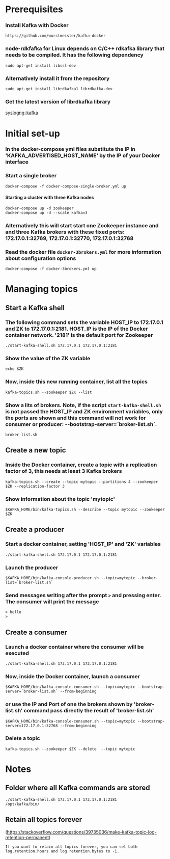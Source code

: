 # Prerequisites
### Install Kafka with Docker
```
https://github.com/wurstmeister/kafka-docker
```

### node-rdkfafka for Linux depends on C/C++ rdkafka library that needs to be compiled. It has the following dependency
```
sudo apt-get install libssl-dev
```

### Alternatively install it from the repository
```
sudo apt-get install librdkafka1 librdkafka-dev
```

### Get the latest version of librdkafka library
[syslogng-kafka](http://syslogng-kafka.readthedocs.io/en/latest/installation_librdkafka.html)


# Initial set-up
### In the docker-compose yml files substitute the IP in 'KAFKA_ADVERTISED_HOST_NAME' by the IP of your Docker interface

### Start a single broker
```
docker-compose -f docker-compose-single-broker.yml up
```

#### Starting a cluster with three Kafka nodes
```
docker-compose up -d zookeeper
docker-compose up -d --scale kafka=3
```

### Alternatively this will start start one Zookeeper instance and and three Kafka brokers with these fixed ports: 172.17.0.1:32769, 172.17.0.1:32770, 172.17.0.1:32768 
### Read the docker file `docker-3brokers.yml` for more information about configuration options
```
docker-compose -f docker-3brokers.yml up
```

# Managing topics
## Start a Kafka shell
### The following command sets the variable HOST_IP to 172.17.0.1 and ZK to 172.17.0.1:2181. HOST_IP is the IP of the Docker container network. '2181' is the default port for Zookeeper
```
./start-kafka-shell.sh 172.17.0.1 172.17.0.1:2181
```

### Show the value of the ZK variable
```
echo $ZK
```

### Now, inside this new running container, list all the topics
```
kafka-topics.sh --zookeeper $ZK --list
```

### Show a lits of brokers. Note, if the script `start-kafka-shell.sh` is not passed the HOST_IP and ZK environment variables, only the ports are shown and this command will not work for consumer or producer: --bootstrap-server=\`broker-list.sh\`.
```
broker-list.sh
```


## Create a new topic
### Inside the Docker container, create a topic with a replication factor of 3, this needs at least 3 Kafka brokers
```
kafka-topics.sh --create --topic mytopic --partitions 4 --zookeeper $ZK --replication-factor 3
```

### Show information about the topic 'mytopic'
```
$KAFKA_HOME/bin/kafka-topics.sh --describe --topic mytopic --zookeeper $ZK
```
## Create a producer
### Start a docker container, setting 'HOST_IP' and 'ZK' variables
```
./start-kafka-shell.sh 172.17.0.1 172.17.0.1:2181
```

### Launch the producer
```
$KAFKA_HOME/bin/kafka-console-producer.sh --topic=mytopic --broker-list=`broker-list.sh`
```

### Send messages writing after the prompt `>` and pressing enter. The consumer will print the message
```
> hello
>
```


## Create a consumer
### Launch a docker container where the consumer will be executed
```
./start-kafka-shell.sh 172.17.0.1 172.17.0.1:2181
```

### Now, inside the Docker container, launch a consumer
```
$KAFKA_HOME/bin/kafka-console-consumer.sh --topic=mytopic --bootstrap-server=`broker-list.sh` --from-beginning
```

### or use the IP and Port of one the brokers shown by 'broker-list.sh' command pass directly the result of 'broker-list.sh'
```
$KAFKA_HOME/bin/kafka-console-consumer.sh --topic=mytopic --bootstrap-server=172.17.0.1:32768 --from-beginning
```


### Delete a topic
```
kafka-topics.sh --zookeeper $ZK --delete  --topic mytopic
```




# Notes
## Folder where all Kafka commands are stored
```
./start-kafka-shell.sh 172.17.0.1 172.17.0.1:2181
/opt/kafka/bin/
```

## Retain all topics forever
(https://stackoverflow.com/questions/39735036/make-kafka-topic-log-retention-permanent)
```
If you want to retain all topics forever, you can set both log.retention.hours and log.retention.bytes to -1.
```

